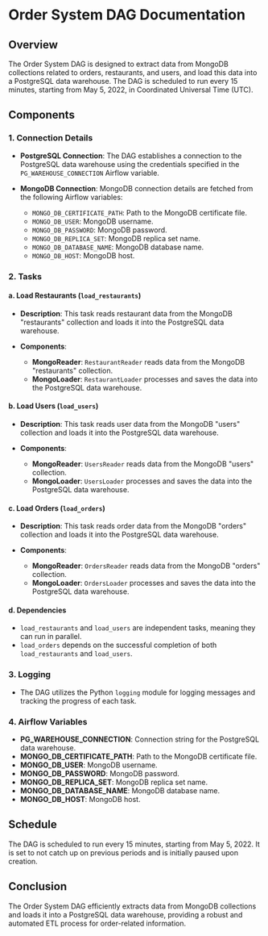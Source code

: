 # Order System DAG Documentation

## Overview

The Order System DAG is designed to extract data from MongoDB collections related to orders, restaurants, and users, and load this data into a PostgreSQL data warehouse. The DAG is scheduled to run every 15 minutes, starting from May 5, 2022, in Coordinated Universal Time (UTC).

## Components

### 1. Connection Details

- **PostgreSQL Connection**: The DAG establishes a connection to the PostgreSQL data warehouse using the credentials specified in the `PG_WAREHOUSE_CONNECTION` Airflow variable.

- **MongoDB Connection**: MongoDB connection details are fetched from the following Airflow variables:
  - `MONGO_DB_CERTIFICATE_PATH`: Path to the MongoDB certificate file.
  - `MONGO_DB_USER`: MongoDB username.
  - `MONGO_DB_PASSWORD`: MongoDB password.
  - `MONGO_DB_REPLICA_SET`: MongoDB replica set name.
  - `MONGO_DB_DATABASE_NAME`: MongoDB database name.
  - `MONGO_DB_HOST`: MongoDB host.

### 2. Tasks

#### a. Load Restaurants (`load_restaurants`)

- **Description**: This task reads restaurant data from the MongoDB "restaurants" collection and loads it into the PostgreSQL data warehouse.

- **Components**:
  - **MongoReader**: `RestaurantReader` reads data from the MongoDB "restaurants" collection.
  - **MongoLoader**: `RestaurantLoader` processes and saves the data into the PostgreSQL data warehouse.

#### b. Load Users (`load_users`)

- **Description**: This task reads user data from the MongoDB "users" collection and loads it into the PostgreSQL data warehouse.

- **Components**:
  - **MongoReader**: `UsersReader` reads data from the MongoDB "users" collection.
  - **MongoLoader**: `UsersLoader` processes and saves the data into the PostgreSQL data warehouse.

#### c. Load Orders (`load_orders`)

- **Description**: This task reads order data from the MongoDB "orders" collection and loads it into the PostgreSQL data warehouse.

- **Components**:
  - **MongoReader**: `OrdersReader` reads data from the MongoDB "orders" collection.
  - **MongoLoader**: `OrdersLoader` processes and saves the data into the PostgreSQL data warehouse.

#### d. Dependencies

- `load_restaurants` and `load_users` are independent tasks, meaning they can run in parallel.
- `load_orders` depends on the successful completion of both `load_restaurants` and `load_users`.

### 3. Logging

- The DAG utilizes the Python `logging` module for logging messages and tracking the progress of each task.

### 4. Airflow Variables

- **PG_WAREHOUSE_CONNECTION**: Connection string for the PostgreSQL data warehouse.
- **MONGO_DB_CERTIFICATE_PATH**: Path to the MongoDB certificate file.
- **MONGO_DB_USER**: MongoDB username.
- **MONGO_DB_PASSWORD**: MongoDB password.
- **MONGO_DB_REPLICA_SET**: MongoDB replica set name.
- **MONGO_DB_DATABASE_NAME**: MongoDB database name.
- **MONGO_DB_HOST**: MongoDB host.

## Schedule

The DAG is scheduled to run every 15 minutes, starting from May 5, 2022. It is set to not catch up on previous periods and is initially paused upon creation.

## Conclusion

The Order System DAG efficiently extracts data from MongoDB collections and loads it into a PostgreSQL data warehouse, providing a robust and automated ETL process for order-related information.
